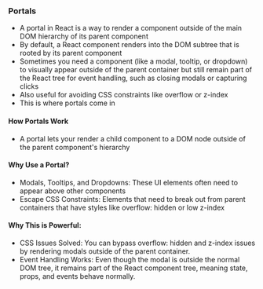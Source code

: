 ### Portals

* A portal in React is a way to render a component outside of the main DOM hierarchy of its parent component
* By default, a React component renders into the DOM subtree that is rooted by its parent component
* Sometimes you need a component (like a modal, tooltip, or dropdown) to visually appear outside of the parent container but still remain part of the React tree for event handling, such as closing modals or capturing clicks
* Also useful for avoiding CSS constraints like overflow or z-index
* This is where portals come in

#### How Portals Work

* A portal lets your render a child component to a DOM node outside of the parent component's hierarchy

#### Why Use a Portal?
* Modals, Tooltips, and Dropdowns:  These UI elements often need to appear above other components
* Escape CSS Constraints:  Elements that need to break out from parent containers that have styles like overflow: hidden or low z-index

#### Why This is Powerful:
* CSS Issues Solved: You can bypass overflow: hidden and z-index issues by rendering modals outside of the parent container.
* Event Handling Works: Even though the modal is outside the normal DOM tree, it remains part of the React component tree, meaning state, props, and events behave normally.
